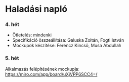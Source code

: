 # Haladási napló

### 4. hét
 - Ötletelés: mindenki
 - Specifikáció összeállítása: Galuska Zoltán, Fogti István
 - Mockupok készítése: Ferencz Kincső, Musa Abdullah

### 5. hét
Alkalmazás felépítésének mockupja:
https://miro.com/app/board/uXjVPP6SCC4=/
